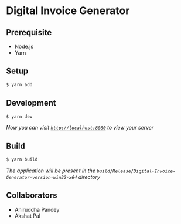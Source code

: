 # Digital Invoice Generator

## Prerequisite
- Node.js
- Yarn

## Setup
```bash
$ yarn add
```

## Development
```bash
$ yarn dev
```
*Now you can visit [`http://localhost:8080`](http://localhost:8080) to view your server*

## Build
```bash
$ yarn build
```
*The application will be present in the `build/Release/Digital-Invoice-Generator-version-win32-x64` directory*

## Collaborators
- Aniruddha Pandey
- Akshat Pal